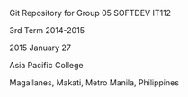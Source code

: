 Git Repository for Group 05 SOFTDEV IT112

3rd Term 2014-2015

2015 January 27

Asia Pacific College

Magallanes, Makati, Metro Manila, Philippines